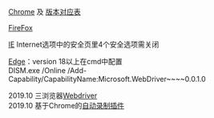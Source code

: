 ﻿[Chrome](http://chromedriver.storage.googleapis.com/index.html) 及 [版本对应表](https://blog.csdn.net/u013274435/article/details/78973353)

[FireFox](https://github.com/mozilla/geckodriver/releases/)

[IE](http://selenium-release.storage.googleapis.com/index.html)  Internet选项中的安全页里4个安全选项需关闭

[Edge](https://developer.microsoft.com/en-us/microsoft-edge/tools/webdriver/#downloads)：version 18以上在cmd中配置  
DISM.exe /Online /Add-Capability/CapabilityName:Microsoft.WebDriver~~~~0.0.1.0

2019.10  三浏览器[Webdriver](https://pan.baidu.com/s/1MLP7frLi3TR11yo9GlRGUg)  
2019.10  基于Chrome的[自动录制插件](https://pan.baidu.com/s/1GB0KWumEQF_yUjC3B1OpPA)
